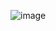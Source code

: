 
![image](https://user-images.githubusercontent.com/45186656/221557671-3dc82550-b355-405b-b450-c584c8144475.png)

